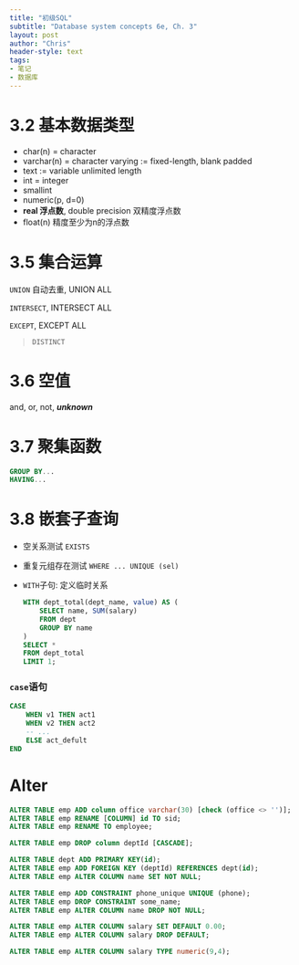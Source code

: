 ```yaml
---
title: "初级SQL"
subtitle: "Database system concepts 6e, Ch. 3"
layout: post
author: "Chris"
header-style: text
tags:
- 笔记
- 数据库
---
```


# 3.2 基本数据类型

- char(n) = character
- varchar(n) = character varying   := fixed-length, blank padded
- text   := variable unlimited length
- int = integer
- smallint
- numeric(p, d=0)
- **real 浮点数**, double precision 双精度浮点数
- float(n) 精度至少为n的浮点数



# 3.5 集合运算

`UNION` 自动去重, UNION ALL

`INTERSECT`, INTERSECT ALL

`EXCEPT`, EXCEPT ALL

> `DISTINCT`



# 3.6 空值

and, or, not, ***unknown***



# 3.7 聚集函数

```sql
GROUP BY...
HAVING...
```



# 3.8 嵌套子查询

- 空关系测试 `EXISTS`

- 重复元组存在测试 `WHERE ... UNIQUE (sel)`

- `WITH`子句: 定义临时关系

  ```sql
  WITH dept_total(dept_name, value) AS (
      SELECT name, SUM(salary)
      FROM dept
      GROUP BY name
  )
  SELECT *
  FROM dept_total
  LIMIT 1;
  ```



### `case`语句

```sql
CASE
	WHEN v1 THEN act1
	WHEN v2 THEN act2
	-- ...
	ELSE act_defult
END
```



# Alter

```sql
ALTER TABLE emp ADD column office varchar(30) [check (office <> '')];
ALTER TABLE emp RENAME [COLUMN] id TO sid;
ALTER TABLE emp RENAME TO employee;

ALTER TABLE emp DROP column deptId [CASCADE];

ALTER TABLE dept ADD PRIMARY KEY(id);
ALTER TABLE emp ADD FOREIGN KEY (deptId) REFERENCES dept(id);
ALTER TABLE emp ALTER COLUMN name SET NOT NULL;

ALTER TABLE emp ADD CONSTRAINT phone_unique UNIQUE (phone);
ALTER TABLE emp DROP CONSTRAINT some_name;
ALTER TABLE emp ALTER COLUMN name DROP NOT NULL;

ALTER TABLE emp ALTER COLUMN salary SET DEFAULT 0.00;
ALTER TABLE emp ALTER COLUMN salary DROP DEFAULT;

ALTER TABLE emp ALTER COLUMN salary TYPE numeric(9,4);
```

